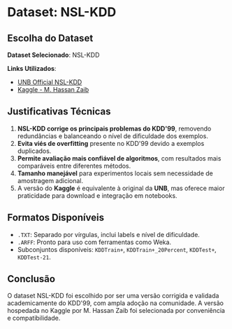 # Dataset: NSL-KDD

## Escolha do Dataset

**Dataset Selecionado**: NSL-KDD

**Links Utilizados**:
- [UNB Official NSL-KDD](https://www.unb.ca/cic/datasets/nsl.html)
- [Kaggle - M. Hassan Zaib](https://www.kaggle.com/datasets/hassan06/nslkdd)



## Justificativas Técnicas

1. **NSL-KDD corrige os principais problemas do KDD'99**, removendo redundâncias e balanceando o nível de dificuldade dos exemplos.
2. **Evita viés de overfitting** presente no KDD'99 devido a exemplos duplicados.
3. **Permite avaliação mais confiável de algoritmos**, com resultados mais comparáveis entre diferentes métodos.
4. **Tamanho manejável** para experimentos locais sem necessidade de amostragem adicional.
5. A versão do **Kaggle** é equivalente à original da **UNB**, mas oferece maior praticidade para download e integração em notebooks.



## Formatos Disponíveis

- `.TXT`: Separado por vírgulas, inclui labels e nível de dificuldade.
- `.ARFF`: Pronto para uso com ferramentas como Weka.
- Subconjuntos disponíveis: `KDDTrain+`, `KDDTrain+_20Percent`, `KDDTest+`, `KDDTest-21`.



## Conclusão

O dataset NSL-KDD foi escolhido por ser uma versão corrigida e validada academicamente do KDD'99, com ampla adoção na comunidade. A versão hospedada no Kaggle por M. Hassan Zaib foi selecionada por conveniência e compatibilidade.
